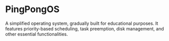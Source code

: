# PingPongOS
A simplified operating system, gradually built for educational purposes. It features priority-based scheduling, task preemption, disk management, and other essential functionalities.
